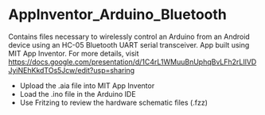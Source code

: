 # AppInventor_Arduino_Bluetooth

Contains files necessary to wirelessly control an Arduino from an
Android device using an HC-05 Bluetooth UART serial transceiver.  App
built using MIT App Inventor.  For more details, visit
https://docs.google.com/presentation/d/1C4rL1WMuuBnUphqBvLFh2rLIlVDJyiNEhKkdTOs5Jcw/edit?usp=sharing

- Upload the .aia file into MIT App Inventor
- Load the .ino file in the Arduino IDE
- Use Fritzing to review the hardware schematic files (.fzz)
